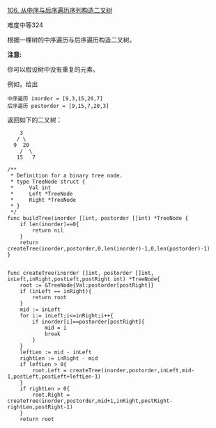[106. 从中序与后序遍历序列构造二叉树](https://leetcode-cn.com/problems/construct-binary-tree-from-inorder-and-postorder-traversal/)

难度中等324

根据一棵树的中序遍历与后序遍历构造二叉树。

**注意:**

你可以假设树中没有重复的元素。

例如，给出

```golang
中序遍历 inorder = [9,3,15,20,7]
后序遍历 postorder = [9,15,7,20,3]
```

返回如下的二叉树：

```golang
    3
   / \
  9  20
    /  \
   15   7
```

```golang
/**
 * Definition for a binary tree node.
 * type TreeNode struct {
 *     Val int
 *     Left *TreeNode
 *     Right *TreeNode
 * }
 */
func buildTree(inorder []int, postorder []int) *TreeNode {
    if len(inorder)==0{
        return nil
    }
    return createTree(inorder,postorder,0,len(inorder)-1,0,len(postorder)-1)
}


func createTree(inorder []int, postorder []int, inLeft,inRight,postLeft,postRight int) *TreeNode{
    root := &TreeNode{Val:postorder[postRight]}
    if (inLeft == inRight){
        return root
    }
    mid := inLeft
    for i:= inLeft;i<=inRight;i++{
        if inorder[i]==postorder[postRight]{
            mid = i
            break
        }
    }
    leftLen := mid - inLeft
    rightLen := inRight - mid
    if leftLen > 0{
        root.Left = createTree(inorder,postorder,inLeft,mid-1,postLeft,postLeft+leftLen-1)
    }
    if rightLen > 0{
        root.Right = createTree(inorder,postorder,mid+1,inRight,postRight-rightLen,postRight-1)
    }
    return root

```